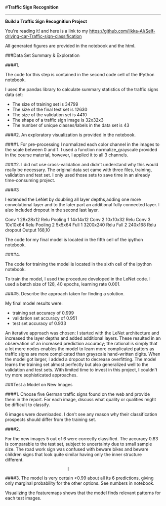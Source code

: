 #**Traffic Sign Recognition** 

---

**Build a Traffic Sign Recognition Project**




You're reading it! and here is a link to my 
https://github.com/Ilkka-AI/Self-driving-car-Traffic-sign-classification

All generated figures are provided in the notebook and the html.

###Data Set Summary & Exploration

####1. 

The code for this step is contained in the second code cell of the IPython notebook.  

I used the pandas library to calculate summary statistics of the traffic signs data set:

* The size of training set is 34799 
* The size of the final test set is 12630
* The size of the validation set is 4410
* The shape of a traffic sign image is 32x32x3
* The number of unique classes/labels in the data set is 43

####2. 
An exploratory visualization is provided in the notebook. 

####1. 
For pre-processing I normalized each color channel in the images to the scale between 0 and 1. I used a function normalize_grayscale provided in the course material, however, I applied it to all 3 channels. 

####2. 
I did not use cross-validation and didn't understand why this would really be necessary. The original data set came with three files, training, validation and test set. I only used those sets to save time in an already time-consuming project. 


####3

I extended the LeNet by doubling all layer depths,adding one more convolutional layer and to the later part an additional fully connected layer. I also included dropout in the second last layer. 

Conv 1 28x28x12
Relu 
Pooling 1 14x14x12
Conv 2 10x10x32
Relu
Conv 3 10x10x64
Relu
Pooling 2 5x5x64
Full 1 3200x240
Relu
Full 2 240x168
Relu
dropout
Output 168,10

The code for my final model is located in the fifth cell of the ipython notebook. 


####4. 

The code for training the model is located in the sixth cell of the ipython notebook. 

To train the model, I used the procedure developed in the LeNet code. I used a batch size of 128, 40 epochs, learning rate 0.001.

####5. Describe the approach taken for finding a solution. 


My final model results were:
* training set accuracy of 0.999
* validation set accuracy of 0.951
* test set accuracy of 0.933

An iterative approach was chosen:
I started with the LeNet architecture and increased the layer depths and added additional layers. These resulted in an observation of an increased prediction accuracy; the rational is simply that a lot more nodes enables the model to learn more complicated patters as traffic signs are more complicated than grayscale hand-written digits. When the model got larger, I added a dropout to decrease overfitting. The model learns the training set almost perfectly but also generalized well to the validation and test sets. With limited time to invest in this project, I couldn't try more sophisticated approaches.

 

###Test a Model on New Images

####1. Choose five German traffic signs found on the web and provide them in the report. For each image, discuss what quality or qualities might be difficult to classify.

6 images were downloaded. I don't see any reason why their classification prospects should differ from the training set. 

####2. 

For the new images 5 out of 6 were correctly classified. The accuracy 0.83 is comparable to the test set, subject to uncertainty due to small sample size. The road work sign was confused with beware bikes and beware children signs that look quite similar having only the inner structure different.   

      							|

####3. The model is very certain >0.99 about all its 6 predictions, giving only marginal probability for the other options. See numbers in notebook. 

Visualizing the featuremaps shows that the model finds relevant patterns for each test images. 




 